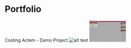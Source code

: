# Portfolio
Costing Actem - Demo Project
![alt text]()
<img src="https://raw.githubusercontent.com/FahrulIT/Portfolio/main/Home%20(Halaman%20Awal).png?token=AWQLOHH7YXXCZM2UKZJUBBDBSN7X6" width="23%"></img>
